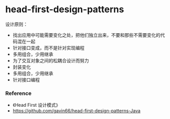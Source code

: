 # head-first-design-patterns

设计原则：

- 找出应用中可能需要变化之处，把他们独立出来，不要和那些不需要变化的代码混在一起
- 针对接口变成，而不是针对实现编程
- 多用组合，少用继承
- 为了交互对象之间的松耦合设计而努力
- 封装变化
- 多用组合，少用继承
- 针对接口编程

### Reference

- 《Head First 设计模式》
- https://github.com/gavin66/head-first-design-patterns-Java
